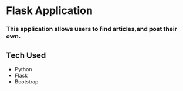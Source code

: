 # Flask Application

###  This application allows users to find articles,and post their own.




## Tech Used 
* Python
* Flask 
* Bootstrap

